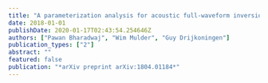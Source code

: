 ```yaml
---
title: "A parameterization analysis for acoustic full-waveform inversion of sub-wavelength anomalies"
date: 2018-01-01
publishDate: 2020-01-17T02:43:54.254646Z
authors: ["Pawan Bharadwaj", "Wim Mulder", "Guy Drijkoningen"]
publication_types: ["2"]
abstract: ""
featured: false
publication: "*arXiv preprint arXiv:1804.01184*"
---
```



